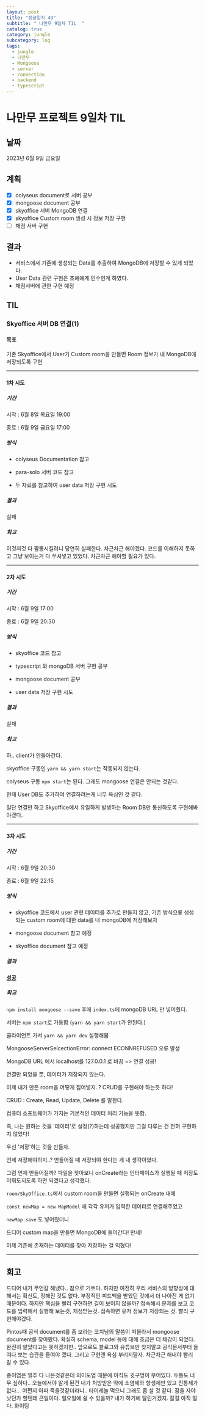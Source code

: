 ```yaml
---
layout: post
title: "정글일지 49"
subtitle: " 나만무 9일차 TIL  "
catalog: true
category: jungle
subcategory: log
tags:
  - jungle
  - 나만무
  - Mongoose
  - server
  - connection
  - backend
  - typescript
---
```


# 나만무 프로젝트 9일차 TIL

## 날짜

2023년 6월 9일 금요일

## 계획

- [x] colyseus document로 서버 공부
- [x] mongoose document 공부
- [x] skyoffice 서버 MongoDB 연결
- [x] skyoffice Custom room 생성 시 정보 저장 구현
- [ ] 채점 서버 구현

## 결과

- 서비스에서 기존에 생성되는 Data를 추출하여 MongoDB에 저장할 수 있게 되었다.
- User Data 관련 구현은 초혜에게 인수인계 하였다.
- 채점서버에 관한 구현 예정

## TIL

### Skyoffice 서버 DB 연결(1)

#### 목표

기존 Skyoffice에서 User가 Custom room을 만들면 Room 정보가 내 MongoDB에 저장되도록 구현

---

#### 1차 시도

##### 기간

시작 : 6월 8일 목요일 19:00

종료 : 6월 9일 금요일 17:00

##### 방식

- colyseus Documentation 참고

- para-solo 서버 코드 참고

- 두 자료를 참고하여 user data 저장 구현 시도

##### 결과

실패

##### 회고

이것저것 다 짬뽕시킬려니 당연히 실패한다. 차근차근 해야겠다. 코드를 이해하지 못하고 그냥 보이는거 다 쑤셔넣고 있었다. 차근차근 해야할 필요가 있다.

---

#### 2차 시도

##### 기간

시작 : 6월 9일 17:00

종료 : 6월 9일 20:30

##### 방식

- skyoffice 코드 참고

- typescript 와 mongoDB 서버 구현 공부

- mongoose document 공부

- user data 저장 구현 시도

##### 결과

실패

##### 회고

하.. client가 안돌아간다.

skyoffice 구동인 `yarn && yarn start`는 작동되지 않는다.

colyseus 구동 `npm start`는 된다. 그래도 mongoose 연결은 안되는 것같다.

현재 User DB도 추가하여 연결하려는게 너무 욕심인 것 같다.

일단 연결만 하고 Skyoffice에서 유일하게 발생하는 Room DB만 통신하도록 구현해봐야겠다.

---

#### 3차 시도

##### 기간

시작 : 6월 9일 20:30

종료 : 6월 9일 22:15

##### 방식

- skyoffice 코드에서 user 관련 데이터를 추가로 만들지 않고, 기존 방식으롷 생성되는 custom room에 대한 data를 내 mongoDB에 저장해보자

- mongoose document 참고 예정

- skyoffice document 참고 예정

##### 결과

**<u>성공</u>**

##### 회고

`npm install mongoose --save` 후에 `index.ts`에 mongoDB URL 만 넣어줬다.

서버는 `npm start`로 가동함 (`yarn && yarn start`가 안된다.)

클라이언트 가서 `yarn && yarn dev` 실행해봄

MongooseServerSelcectionError: connect ECONNREFUSED 오류 발생

MongoDB URL 에서 localhost를 127.0.0.1 로 바꿈 => 연결 성공!

연결만 되었을 뿐, 데이터가 저장되지 않는다.

이제 내가 만든 room을 어떻게 집어넣지..? CRUD를 구현해야 하는듯 하다!

CRUD : Create, Read, Update, Delete 를 말한다.

컴퓨터 소프트웨어가 가지는 기본적인 데이터 처리 기능을 뜻함.

즉, 나는 원하는 것을 '데이터'로 설정(?)하는데 성공했지만 그걸 다루는 건 전혀 구현하지 않았다!

우선 '저장'하는 것을 만들자.

언제 저장해야하지..? 만들어질 때 저장되야 한다는 게 내 생각이였다.

그럼 언제 만들어질까? 파일을 찾아보니 onCreate라는 인터페이스가 실행될 때 저장도 이뤄도지도록 하면 되겠다고 생각했다.

`room/SkyOffice.ts`에서 custom room을 만들면 실행되는 onCreate 내에

`const newMap = new MapModel` 에 각각 유저가 입력한 데이터로 연결해주었고

`newMap.save` 도 넣어줬더니

드디어 custom map을 만들면 MongoDB에 들어간다! 만세!

이제 기존에 존재하는 데이터를 찾아 저장하는 걸 익혔다!

---

## 회고

드디어 내가 무언갈 해냈다.. 참으로 기쁘다. 하지만 여전히 우리 서비스의 방향성에 대해서는 확신도, 정해진 것도 없다. 부정적인 피드백을 받았던 것에서 더 나아진 게 없기 때문이다. 하지만 핵심을 빨리 구현하면 길이 보이지 않을까? 접속해서 문제를 보고 코드를 입력해서 실행해 보는것, 채점받는것. 접속하면 유저 정보가 저장되는 것. 빨리 구현해야겠다.

Pintos때 공식 document를 좀 보라는 코치님의 말씀이 떠올라서 mongoose document를 찾아봤다. 확실히 schema, model 등에 대해 조금은 더 체감이 되었다. 완전히 알았다고는 못하겠지만.. 앞으로도 블로그와 유튜브만 찾지말고 공식문서부터 들여다 보는 습관을 들여야 겠다. 그리고 구현엔 욕심 부리지말자. 차근차근 해내야 빨리 갈 수 있다.

중이염은 얼추 다 나은것같은데 외이도염 때문에 아직도 귓구멍이 부어있다. 두통도 너무 심하다.. 오늘에서야 알게 된건 내가 처방받은 약에 소염제와 항생제만 있고 진통제가 없다... 어쩐지 아파 죽을것같더라니.. 타이레놀 먹으니 그래도 좀 살 것 같다. 잠을 자야 낫던가 할텐데 큰일이다. 일요일에 쉴 수 있을까? 내가 하기에 달린거겠지. 갈길 아직 멀다. 화이팅
